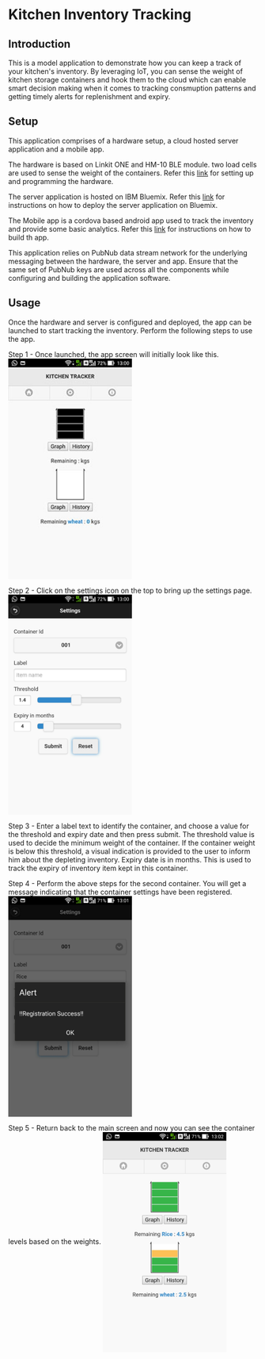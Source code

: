 # Kitchen Inventory Tracking

## Introduction

This is a model application to demonstrate how you can keep a track of your kitchen's inventory. By leveraging IoT, you can sense the weight of kitchen storage containers and hook them to the cloud which can enable smart decision making when it comes to tracking consmuption patterns and getting timely alerts for replenishment and expiry.

## Setup

This application comprises of a hardware setup, a cloud hosted server application and a mobile app. 

The hardware is based on Linkit ONE and HM-10 BLE module. two load cells are used to sense the weight of the containers. Refer this [link](HwBuildAndInstall.md) for setting up and programming the hardware.

The server application is hosted on IBM Bluemix. Refer this [link](Deploy.md) for instructions on how to deploy the server application on Bluemix.

The Mobile app is a cordova based android app used to track the inventory and provide some basic analytics. Refer this [link](AppBuild.md) for instructions on how to build th app.

This application relies on PubNub data stream network for the underlying messaging between the hardware, the server and app. Ensure that the same set of PubNub keys are used across all the components while configuring and building the application software.  

## Usage

Once the hardware and server is configured and deployed, the app can be launched to start tracking the inventory. Perform the following steps to use the app.

Step 1 - Once launched, the app screen will initially look like this.   
<img src="/imgs/Screenshot-0.jpg" align="center" width="250" >


Step 2 - Click on the settings icon on the top to bring up the settings page.     
<img src="/imgs/Screenshot-1.jpg" align="center" width="250" >

Step 3 - Enter a label text to identify the container, and choose a value for the threshold and expiry date and then press submit. The threshold value is used to decide the minimum weight of the container. If the container weight is below this threshold, a visual indication is provided to the user to inform him about the depleting inventory. Expiry date is in months. This is used to track the expiry of inventory item kept in this container.  

Step 4 - Perform the above steps for the second container. You will get a message indicating that the container settings have been registered. <img src="/imgs/Screenshot-2.jpg" align="center" width="250" >

Step 5 - Return back to the main screen and now you can see the container levels based on the weights.
<img src="/imgs/Screenshot-3.jpg" align="center" width="250" >



